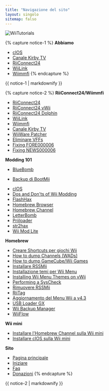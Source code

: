 ```yaml
---
title: "Navigazione del sito"
layout: singolo
sitemap: falso
---
```


![WiiTutorials](/images/WiiTutorials.jpg)

{% capture notice-1 %}
**Abbiamo**

+ [cIOS](cios)
+ [Canale Kirby TV](kirby-tv)
+ [RiiConnect24](riiconnect24)
+ [WiiLink](wiilink)
+ [Wiimmfi](wiimmfi)
{% endcapture %}
<div class="notice--info">{{ notice-1 | markdownify }}</div>

{% capture notice-2 %}
**RiiConnect24/Wiimmfi**
+ [RiiConnect24](riiconnect24)
+ [RiiConnect24 vWii](riiconnect24-vwii)
+ [RiiConnect24 Dolphin](riiconnect24-dolphin)
+ [WiiLink](wiilink)
+ [Wiimmfi](wiimmfi)
+ [Canale Kirby TV](kirby-tv)
+ [WiiWare Patcher](wiiwarepatcher)
+ [Eliminare VFFs](deleting-vffs)
+ [Fixing FORE000006](riiconnect24-batteryfix)
+ [Fixing NEWS000006](news000006)

**Modding 101**
+ [BlueBomb](bluebomb)
* [Backup di BootMii](bootmii)
+ [cIOS](cios)
+ [Dos and Don'ts of Wii Modding](dosanddonts)
+ [FlashHax](flashhax)
+ [Homebrew Browser](hbb)
+ [Homebrew Channel](hbc)
+ [LetterBomb](letterbomb)
+ [Priiloader](priiloader)
+ [str2hax](str2hax)
+ [Wii Mod Lite](wiimodlite)

**Homebrew**
+ [Creare Shortcuts per giochi Wii](wiigsc)
+ [How to dump Channels (WADs)](dump-wads)
+ [How to dump GameCube/Wii Games](dump-games)
+ [Installare RSSMii](rssmii)
+ [Installazione temi per Wii Menu](themes)
+ [Installing Wii Menu Themes on vWii](themes-vwii)
+ [Performing a SysCheck](syscheck)
+ [Rimuovere RSSMii](rssmii-remove)
+ [RiiTag](riitag)
+ [Aggiornamento del Menu Wii a v4.3](update)
+ [USB Loader GX](usbloadergx)
+ [Wii Backup Manager](wiibackupmanager)
+ [WiiFlow](wiiflow)

**Wii mini**
+ [Installare l'Homebrew Channel sulla Wii mini](hbc-mini)
+ [Installare cIOS sulla Wii mini](cios-mini)

**Sito**
+ [Pagina principale](/)
+ [Iniziare](iniziare)
+ [Faq](faq)
+ [Donazioni](donations)
{% endcapture %}
<div class="notice--primary">{{ notice-2 | markdownify }}</div>
